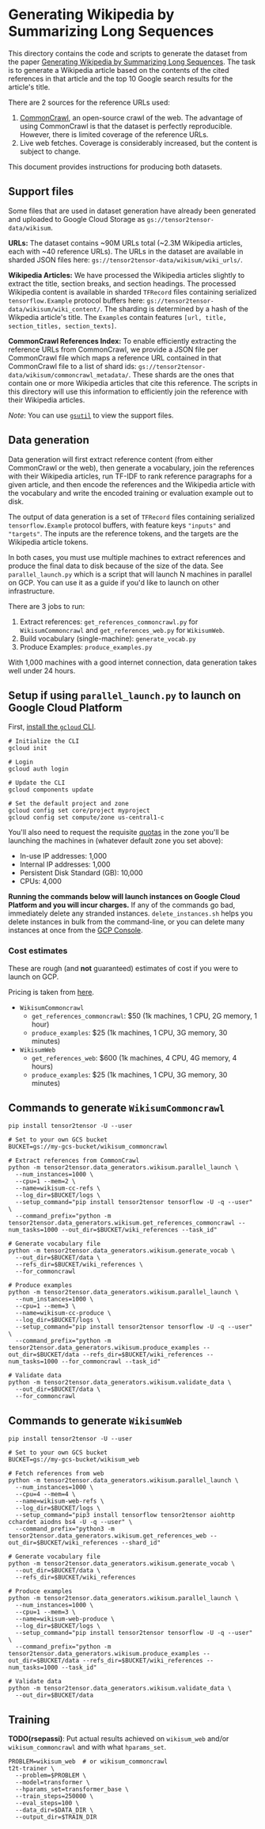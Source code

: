 # Generating Wikipedia by Summarizing Long Sequences

This directory contains the code and scripts to generate the dataset from the
paper [Generating Wikipedia by Summarizing Long
Sequences](https://arxiv.org/abs/1801.10198).  The task is to generate a
Wikipedia article based on the contents of the cited references in that article
and the top 10 Google search results for the article's title.

There are 2 sources for the reference URLs used:

1. [CommonCrawl](http://commoncrawl.org/), an open-source crawl of the web. The
   advantage of using CommonCrawl is that the dataset is perfectly reproducible.
   However, there is limited coverage of the reference URLs.
1. Live web fetches. Coverage is considerably increased, but the content is
   subject to change.

This document provides instructions for producing both datasets.

## Support files

Some files that are used in dataset generation have already been generated and
uploaded to Google Cloud Storage as `gs://tensor2tensor-data/wikisum`.

**URLs:** The dataset contains ~90M URLs total (~2.3M Wikipedia articles, each
with ~40 reference URLs). The URLs in the dataset are available in sharded JSON
files here: `gs://tensor2tensor-data/wikisum/wiki_urls/`.

**Wikipedia Articles:** We have processed the Wikipedia articles slightly to
extract the title, section breaks, and section headings. The processed Wikipedia
content is available in sharded `TFRecord` files containing serialized
`tensorflow.Example` protocol buffers here:
`gs://tensor2tensor-data/wikisum/wiki_content/`. The sharding is determined by a
hash of the Wikpedia article's title. The `Example`s contain features `[url,
title, section_titles, section_texts]`.

**CommonCrawl References Index:** To enable efficiently extracting the reference
URLs from CommonCrawl, we provide a JSON file per CommonCrawl file which maps a
reference URL contained in that CommonCrawl file to a list of shard ids:
`gs://tensor2tensor-data/wikisum/commoncrawl_metadata/`. These shards are the
ones that contain one or more Wikipedia articles that cite this reference. The
scripts in this directory will use this information to efficiently join the
reference with their Wikipedia articles.

*Note*: You can use [`gsutil`](https://cloud.google.com/storage/docs/gsutil) to
view the support files.

## Data generation

Data generation will first extract reference content (from either CommonCrawl or
the web), then generate a vocabulary, join the references with their Wikipedia
articles, run TF-IDF to rank reference paragraphs for a given article, and then
encode the references and the Wikipedia article with the vocabulary and write
the encoded training or evaluation example out to disk.

The output of data generation is a set of `TFRecord` files containing serialized
`tensorflow.Example` protocol buffers, with feature keys `"inputs"` and
`"targets"`. The inputs are the reference tokens, and the targets are the
Wikipedia article tokens.

In both cases, you must use multiple machines to extract references and produce
the final data to disk because of the size of the data. See `parallel_launch.py`
which is a script that will launch N machines in parallel on GCP. You can use it
as a guide if you'd like to launch on other infrastructure.

There are 3 jobs to run:

1. Extract references: `get_references_commoncrawl.py` for `WikisumCommoncrawl`
   and `get_references_web.py` for `WikisumWeb`.
1. Build vocabulary (single-machine): `generate_vocab.py`
1. Produce Examples: `produce_examples.py`

With 1,000 machines with a good internet connection, data generation takes well
under 24 hours.

## Setup if using `parallel_launch.py` to launch on Google Cloud Platform

First, [install the `gcloud` CLI](https://cloud.google.com/sdk/downloads).

```
# Initialize the CLI
gcloud init

# Login
gcloud auth login

# Update the CLI
gcloud components update

# Set the default project and zone
gcloud config set core/project myproject
gcloud config set compute/zone us-central1-c
```

You'll also need to request the requisite
[quotas](https://console.cloud.google.com/iam-admin/quotas) in the zone you'll
be launching the machines in (whatever default zone you set above):

* In-use IP addresses: 1,000
* Internal IP addresses: 1,000
* Persistent Disk Standard (GB): 10,000
* CPUs: 4,000

**Running the commands below will launch instances on Google Cloud Platform and
you will incur charges.** If any of the commands go bad, immediately delete any
stranded instances. `delete_instances.sh` helps you delete instances in bulk
from the command-line, or you can delete many instances at once from the
[GCP Console](https://console.cloud.google.com/).

### Cost estimates

These are rough (and **not** guaranteed) estimates of cost if you were to launch
on GCP.

Pricing is taken from
[here](https://cloud.google.com/compute/pricing#custommachinetypepricing).

* `WikisumCommoncrawl`
  * `get_references_commoncrawl`: $50 (1k machines, 1 CPU, 2G memory, 1 hour)
  * `produce_examples`: $25 (1k machines, 1 CPU, 3G memory, 30 minutes)
* `WikisumWeb`
  * `get_references_web`: $600 (1k machines, 4 CPU, 4G memory, 4 hours)
  * `produce_examples`: $25 (1k machines, 1 CPU, 3G memory, 30 minutes)

## Commands to generate `WikisumCommoncrawl`

```
pip install tensor2tensor -U --user

# Set to your own GCS bucket
BUCKET=gs://my-gcs-bucket/wikisum_commoncrawl

# Extract references from CommonCrawl
python -m tensor2tensor.data_generators.wikisum.parallel_launch \
  --num_instances=1000 \
  --cpu=1 --mem=2 \
  --name=wikisum-cc-refs \
  --log_dir=$BUCKET/logs \
  --setup_command="pip install tensor2tensor tensorflow -U -q --user" \
  --command_prefix="python -m tensor2tensor.data_generators.wikisum.get_references_commoncrawl --num_tasks=1000 --out_dir=$BUCKET/wiki_references --task_id"

# Generate vocabulary file
python -m tensor2tensor.data_generators.wikisum.generate_vocab \
  --out_dir=$BUCKET/data \
  --refs_dir=$BUCKET/wiki_references \
  --for_commoncrawl

# Produce examples
python -m tensor2tensor.data_generators.wikisum.parallel_launch \
  --num_instances=1000 \
  --cpu=1 --mem=3 \
  --name=wikisum-cc-produce \
  --log_dir=$BUCKET/logs \
  --setup_command="pip install tensor2tensor tensorflow -U -q --user" \
  --command_prefix="python -m tensor2tensor.data_generators.wikisum.produce_examples --out_dir=$BUCKET/data --refs_dir=$BUCKET/wiki_references --num_tasks=1000 --for_commoncrawl --task_id"

# Validate data
python -m tensor2tensor.data_generators.wikisum.validate_data \
  --out_dir=$BUCKET/data \
  --for_commoncrawl
```

## Commands to generate `WikisumWeb`

```
pip install tensor2tensor -U --user

# Set to your own GCS bucket
BUCKET=gs://my-gcs-bucket/wikisum_web

# Fetch references from web
python -m tensor2tensor.data_generators.wikisum.parallel_launch \
  --num_instances=1000 \
  --cpu=4 --mem=4 \
  --name=wikisum-web-refs \
  --log_dir=$BUCKET/logs \
  --setup_command="pip3 install tensorflow tensor2tensor aiohttp cchardet aiodns bs4 -U -q --user" \
  --command_prefix="python3 -m tensor2tensor.data_generators.wikisum.get_references_web --out_dir=$BUCKET/wiki_references --shard_id"

# Generate vocabulary file
python -m tensor2tensor.data_generators.wikisum.generate_vocab \
  --out_dir=$BUCKET/data \
  --refs_dir=$BUCKET/wiki_references

# Produce examples
python -m tensor2tensor.data_generators.wikisum.parallel_launch \
  --num_instances=1000 \
  --cpu=1 --mem=3 \
  --name=wikisum-web-produce \
  --log_dir=$BUCKET/logs \
  --setup_command="pip install tensor2tensor tensorflow -U -q --user" \
  --command_prefix="python -m tensor2tensor.data_generators.wikisum.produce_examples --out_dir=$BUCKET/data --refs_dir=$BUCKET/wiki_references --num_tasks=1000 --task_id"

# Validate data
python -m tensor2tensor.data_generators.wikisum.validate_data \
  --out_dir=$BUCKET/data
```

## Training

**TODO(rsepassi)**: Put actual results achieved on `wikisum_web` and/or
`wikisum_commoncrawl` and with what `hparams_set`.

```
PROBLEM=wikisum_web  # or wikisum_commoncrawl
t2t-trainer \
  --problem=$PROBLEM \
  --model=transformer \
  --hparams_set=transformer_base \
  --train_steps=250000 \
  --eval_steps=100 \
  --data_dir=$DATA_DIR \
  --output_dir=$TRAIN_DIR
```
